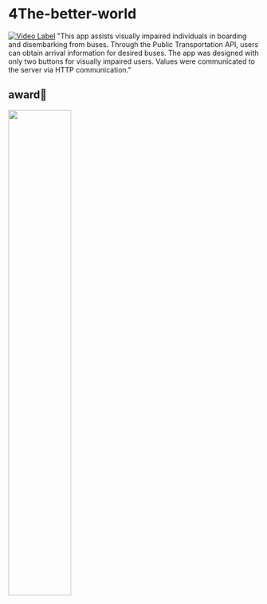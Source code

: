 # 4The-better-world
[![Video Label](http://img.youtube.com/vi/5rsvDaN0y94/0.jpg)](https://youtu.be/5rsvDaN0y94)
"This app assists visually impaired individuals in boarding and disembarking from buses.
Through the Public Transportation API, users can obtain arrival information for desired buses.
The app was designed with only two buttons for visually impaired users.
Values were communicated to the server via HTTP communication."
## award🏅
<img src="https://github.com/gomdolipooh/4The-better-world/assets/97873333/2ceae4bf-0460-45dc-af12-555c79cd8570" width="50%">
